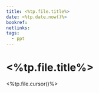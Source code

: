 ```yaml
---
title: <%tp.file.title%>
date: <%tp.date.now()%>
bookref: 
netlinks: 
tags:
  - ppt
---
```

# <%tp.file.title%>

<%tp.file.cursor()%>